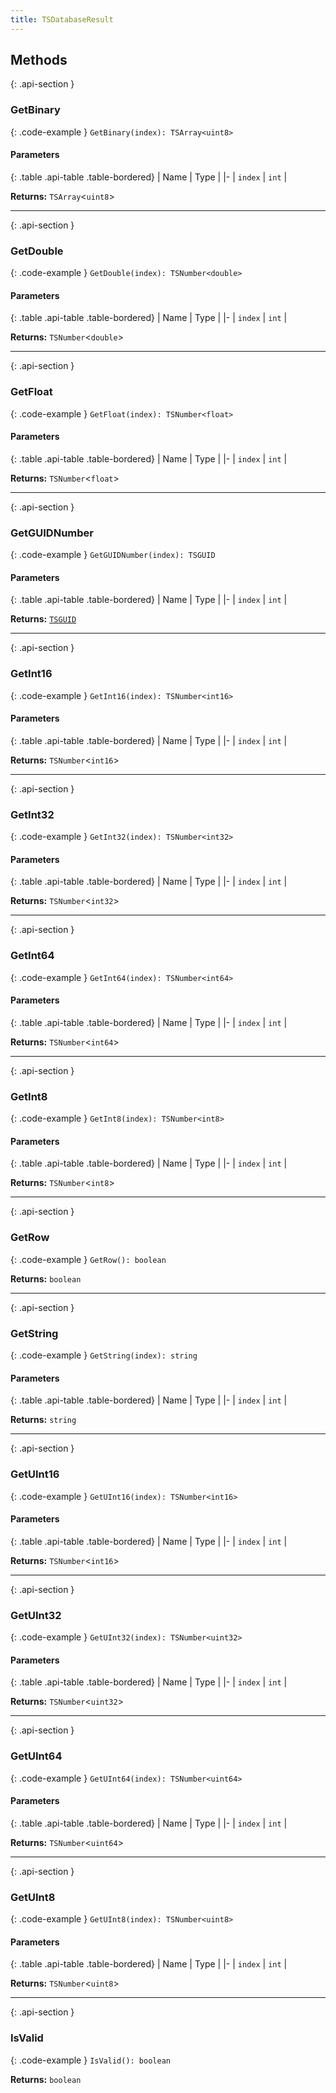 ```yaml
---
title: TSDatabaseResult
---
```



## Methods

{: .api-section }
### GetBinary

{: .code-example }
`GetBinary(index): TSArray<uint8>`

#### Parameters

{: .table .api-table .table-bordered}
| Name | Type |
|-
| `index` | `int` |

**Returns:** 
`TSArray`<`uint8`\>

___

{: .api-section }
### GetDouble

{: .code-example }
`GetDouble(index): TSNumber<double>`

#### Parameters

{: .table .api-table .table-bordered}
| Name | Type |
|-
| `index` | `int` |

**Returns:** 
`TSNumber`<`double`\>

___

{: .api-section }
### GetFloat

{: .code-example }
`GetFloat(index): TSNumber<float>`

#### Parameters

{: .table .api-table .table-bordered}
| Name | Type |
|-
| `index` | `int` |

**Returns:** 
`TSNumber`<`float`\>

___

{: .api-section }
### GetGUIDNumber

{: .code-example }
`GetGUIDNumber(index): TSGUID`

#### Parameters

{: .table .api-table .table-bordered}
| Name | Type |
|-
| `index` | `int` |

**Returns:** 
[`TSGUID`](TSGUID)

___

{: .api-section }
### GetInt16

{: .code-example }
`GetInt16(index): TSNumber<int16>`

#### Parameters

{: .table .api-table .table-bordered}
| Name | Type |
|-
| `index` | `int` |

**Returns:** 
`TSNumber`<`int16`\>

___

{: .api-section }
### GetInt32

{: .code-example }
`GetInt32(index): TSNumber<int32>`

#### Parameters

{: .table .api-table .table-bordered}
| Name | Type |
|-
| `index` | `int` |

**Returns:** 
`TSNumber`<`int32`\>

___

{: .api-section }
### GetInt64

{: .code-example }
`GetInt64(index): TSNumber<int64>`

#### Parameters

{: .table .api-table .table-bordered}
| Name | Type |
|-
| `index` | `int` |

**Returns:** 
`TSNumber`<`int64`\>

___

{: .api-section }
### GetInt8

{: .code-example }
`GetInt8(index): TSNumber<int8>`

#### Parameters

{: .table .api-table .table-bordered}
| Name | Type |
|-
| `index` | `int` |

**Returns:** 
`TSNumber`<`int8`\>

___

{: .api-section }
### GetRow

{: .code-example }
`GetRow(): boolean`

**Returns:** 
`boolean`

___

{: .api-section }
### GetString

{: .code-example }
`GetString(index): string`

#### Parameters

{: .table .api-table .table-bordered}
| Name | Type |
|-
| `index` | `int` |

**Returns:** 
`string`

___

{: .api-section }
### GetUInt16

{: .code-example }
`GetUInt16(index): TSNumber<int16>`

#### Parameters

{: .table .api-table .table-bordered}
| Name | Type |
|-
| `index` | `int` |

**Returns:** 
`TSNumber`<`int16`\>

___

{: .api-section }
### GetUInt32

{: .code-example }
`GetUInt32(index): TSNumber<uint32>`

#### Parameters

{: .table .api-table .table-bordered}
| Name | Type |
|-
| `index` | `int` |

**Returns:** 
`TSNumber`<`uint32`\>

___

{: .api-section }
### GetUInt64

{: .code-example }
`GetUInt64(index): TSNumber<uint64>`

#### Parameters

{: .table .api-table .table-bordered}
| Name | Type |
|-
| `index` | `int` |

**Returns:** 
`TSNumber`<`uint64`\>

___

{: .api-section }
### GetUInt8

{: .code-example }
`GetUInt8(index): TSNumber<uint8>`

#### Parameters

{: .table .api-table .table-bordered}
| Name | Type |
|-
| `index` | `int` |

**Returns:** 
`TSNumber`<`uint8`\>

___

{: .api-section }
### IsValid

{: .code-example }
`IsValid(): boolean`

**Returns:** 
`boolean`

